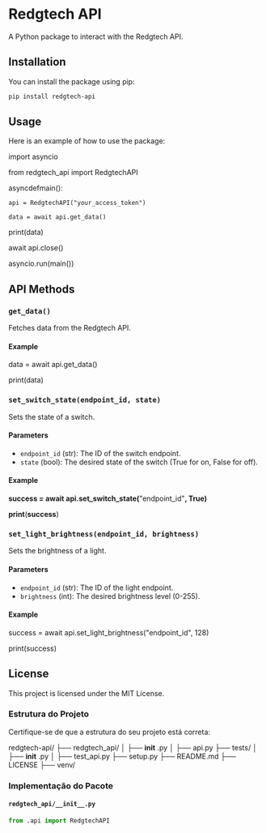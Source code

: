 # Redgtech API

A Python package to interact with the Redgtech API.

## Installation

You can install the package using pip:

```bash
pip install redgtech-api
```


## Usage

Here is an example of how to use the package:

import asyncio

from redgtech_api import RedgtechAPI

asyncdefmain():

    api = RedgtechAPI("your_access_token")

    data = await api.get_data()

print(data)

await api.close()

asyncio.run(main())


## API Methods

### `get_data()`

Fetches data from the Redgtech API.

#### Example


data = await api.get_data()

print(data)


### `set_switch_state(endpoint_id, state)`

Sets the state of a switch.

#### Parameters

* `endpoint_id` (str): The ID of the switch endpoint.
* `state` (bool): The desired state of the switch (True for on, False for off).

#### Example

**success = **await** api.**set_switch_state**(**"endpoint_id"**, **True**)**

**print**(**success**)

### `set_light_brightness(endpoint_id, brightness)`

Sets the brightness of a light.

#### Parameters

* `endpoint_id` (str): The ID of the light endpoint.
* `brightness` (int): The desired brightness level (0-255).

#### Example

success = await api.set_light_brightness("endpoint_id", 128)

print(success)


## License

This project is licensed under the MIT License.


### Estrutura do Projeto

Certifique-se de que a estrutura do seu projeto está correta:

redgtech-api/ ├── redgtech_api/ │ ├──  **init** .py │ ├── api.py ├── tests/ │ ├──  **init** .py │ ├── test_api.py ├── setup.py ├── README.md ├── LICENSE ├── venv/


### Implementação do Pacote

#### `redgtech_api/__init__.py`

```python
from .api import RedgtechAPI
```
